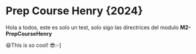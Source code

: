 # Prep Course Henry {2024}
Hola a todos, este es solo un test, solo sigo las directrices del modulo **M2-PrepCourseHenry**


😆This is so cool! 
😎:-]